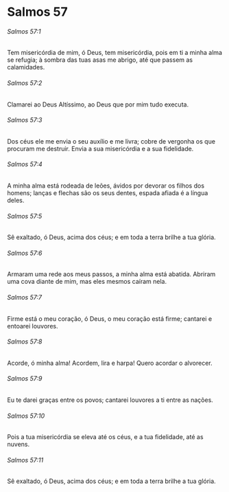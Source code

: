 # Salmos 57

###### Salmos 57:1

Tem misericórdia de mim, ó Deus, tem misericórdia, pois em ti a minha alma se refugia; à sombra das tuas asas me abrigo, até que passem as calamidades.

###### Salmos 57:2

Clamarei ao Deus Altíssimo, ao Deus que por mim tudo executa.

###### Salmos 57:3

Dos céus ele me envia o seu auxílio e me livra; cobre de vergonha os que procuram me destruir. Envia a sua misericórdia e a sua fidelidade.

###### Salmos 57:4

A minha alma está rodeada de leões, ávidos por devorar os filhos dos homens; lanças e flechas são os seus dentes, espada afiada é a língua deles.

###### Salmos 57:5

Sê exaltado, ó Deus, acima dos céus; e em toda a terra brilhe a tua glória.

###### Salmos 57:6

Armaram uma rede aos meus passos, a minha alma está abatida. Abriram uma cova diante de mim, mas eles mesmos caíram nela.

###### Salmos 57:7

Firme está o meu coração, ó Deus, o meu coração está firme; cantarei e entoarei louvores.

###### Salmos 57:8

Acorde, ó minha alma! Acordem, lira e harpa! Quero acordar o alvorecer.

###### Salmos 57:9

Eu te darei graças entre os povos; cantarei louvores a ti entre as nações.

###### Salmos 57:10

Pois a tua misericórdia se eleva até os céus, e a tua fidelidade, até as nuvens.

###### Salmos 57:11

Sê exaltado, ó Deus, acima dos céus; e em toda a terra brilhe a tua glória.

